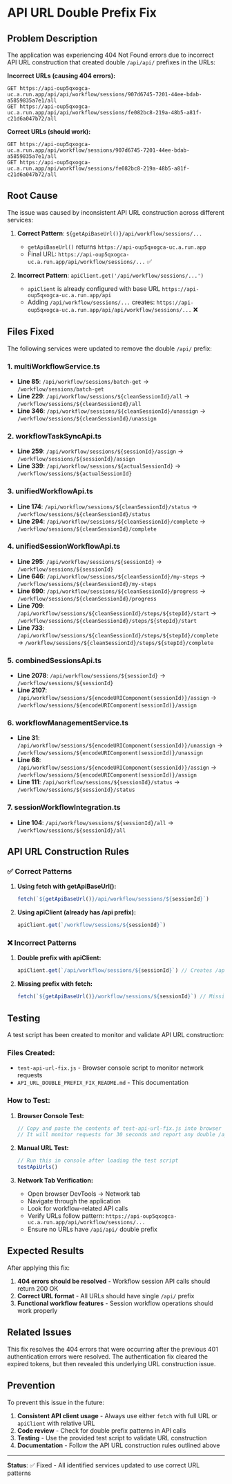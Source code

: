 # API URL Double Prefix Fix

## Problem Description

The application was experiencing 404 Not Found errors due to incorrect API URL construction that created double `/api/api/` prefixes in the URLs:

**Incorrect URLs (causing 404 errors):**
```
GET https://api-oup5qxogca-uc.a.run.app/api/api/workflow/sessions/907d6745-7201-44ee-bdab-a5859835a7e1/all
GET https://api-oup5qxogca-uc.a.run.app/api/api/workflow/sessions/fe082bc8-219a-48b5-a81f-c21d6a047b72/all
```

**Correct URLs (should work):**
```
GET https://api-oup5qxogca-uc.a.run.app/api/workflow/sessions/907d6745-7201-44ee-bdab-a5859835a7e1/all
GET https://api-oup5qxogca-uc.a.run.app/api/workflow/sessions/fe082bc8-219a-48b5-a81f-c21d6a047b72/all
```

## Root Cause

The issue was caused by inconsistent API URL construction across different services:

1. **Correct Pattern**: `${getApiBaseUrl()}/api/workflow/sessions/...`
   - `getApiBaseUrl()` returns `https://api-oup5qxogca-uc.a.run.app`
   - Final URL: `https://api-oup5qxogca-uc.a.run.app/api/workflow/sessions/...` ✅

2. **Incorrect Pattern**: `apiClient.get('/api/workflow/sessions/...')`
   - `apiClient` is already configured with base URL `https://api-oup5qxogca-uc.a.run.app/api`
   - Adding `/api/workflow/sessions/...` creates: `https://api-oup5qxogca-uc.a.run.app/api/api/workflow/sessions/...` ❌

## Files Fixed

The following services were updated to remove the double `/api/` prefix:

### 1. multiWorkflowService.ts
- **Line 85**: `/api/workflow/sessions/batch-get` → `/workflow/sessions/batch-get`
- **Line 229**: `/api/workflow/sessions/${cleanSessionId}/all` → `/workflow/sessions/${cleanSessionId}/all`
- **Line 346**: `/api/workflow/sessions/${cleanSessionId}/unassign` → `/workflow/sessions/${cleanSessionId}/unassign`

### 2. workflowTaskSyncApi.ts
- **Line 259**: `/api/workflow/sessions/${sessionId}/assign` → `/workflow/sessions/${sessionId}/assign`
- **Line 339**: `/api/workflow/sessions/${actualSessionId}` → `/workflow/sessions/${actualSessionId}`

### 3. unifiedWorkflowApi.ts
- **Line 174**: `/api/workflow/sessions/${cleanSessionId}/status` → `/workflow/sessions/${cleanSessionId}/status`
- **Line 294**: `/api/workflow/sessions/${cleanSessionId}/complete` → `/workflow/sessions/${cleanSessionId}/complete`

### 4. unifiedSessionWorkflowApi.ts
- **Line 295**: `/api/workflow/sessions/${sessionId}` → `/workflow/sessions/${sessionId}`
- **Line 646**: `/api/workflow/sessions/${cleanSessionId}/my-steps` → `/workflow/sessions/${cleanSessionId}/my-steps`
- **Line 690**: `/api/workflow/sessions/${cleanSessionId}/progress` → `/workflow/sessions/${cleanSessionId}/progress`
- **Line 709**: `/api/workflow/sessions/${cleanSessionId}/steps/${stepId}/start` → `/workflow/sessions/${cleanSessionId}/steps/${stepId}/start`
- **Line 733**: `/api/workflow/sessions/${cleanSessionId}/steps/${stepId}/complete` → `/workflow/sessions/${cleanSessionId}/steps/${stepId}/complete`

### 5. combinedSessionsApi.ts
- **Line 2078**: `/api/workflow/sessions/${sessionId}` → `/workflow/sessions/${sessionId}`
- **Line 2107**: `/api/workflow/sessions/${encodeURIComponent(sessionId)}/assign` → `/workflow/sessions/${encodeURIComponent(sessionId)}/assign`

### 6. workflowManagementService.ts
- **Line 31**: `/api/workflow/sessions/${encodeURIComponent(sessionId)}/unassign` → `/workflow/sessions/${encodeURIComponent(sessionId)}/unassign`
- **Line 68**: `/api/workflow/sessions/${encodeURIComponent(sessionId)}/assign` → `/workflow/sessions/${encodeURIComponent(sessionId)}/assign`
- **Line 111**: `/api/workflow/sessions/${sessionId}/status` → `/workflow/sessions/${sessionId}/status`

### 7. sessionWorkflowIntegration.ts
- **Line 104**: `/api/workflow/sessions/${sessionId}/all` → `/workflow/sessions/${sessionId}/all`

## API URL Construction Rules

### ✅ Correct Patterns

1. **Using fetch with getApiBaseUrl():**
   ```javascript
   fetch(`${getApiBaseUrl()}/api/workflow/sessions/${sessionId}`)
   ```

2. **Using apiClient (already has /api prefix):**
   ```javascript
   apiClient.get(`/workflow/sessions/${sessionId}`)
   ```

### ❌ Incorrect Patterns

1. **Double prefix with apiClient:**
   ```javascript
   apiClient.get(`/api/workflow/sessions/${sessionId}`) // Creates /api/api/
   ```

2. **Missing prefix with fetch:**
   ```javascript
   fetch(`${getApiBaseUrl()}/workflow/sessions/${sessionId}`) // Missing /api/
   ```

## Testing

A test script has been created to monitor and validate API URL construction:

### Files Created:
- `test-api-url-fix.js` - Browser console script to monitor network requests
- `API_URL_DOUBLE_PREFIX_FIX_README.md` - This documentation

### How to Test:

1. **Browser Console Test:**
   ```javascript
   // Copy and paste the contents of test-api-url-fix.js into browser console
   // It will monitor requests for 30 seconds and report any double /api/api/ URLs
   ```

2. **Manual URL Test:**
   ```javascript
   // Run this in console after loading the test script
   testApiUrls()
   ```

3. **Network Tab Verification:**
   - Open browser DevTools → Network tab
   - Navigate through the application
   - Look for workflow-related API calls
   - Verify URLs follow pattern: `https://api-oup5qxogca-uc.a.run.app/api/workflow/sessions/...`
   - Ensure no URLs have `/api/api/` double prefix

## Expected Results

After applying this fix:

1. **404 errors should be resolved** - Workflow session API calls should return 200 OK
2. **Correct URL format** - All URLs should have single `/api/` prefix
3. **Functional workflow features** - Session workflow operations should work properly

## Related Issues

This fix resolves the 404 errors that were occurring after the previous 401 authentication errors were resolved. The authentication fix cleared the expired tokens, but then revealed this underlying URL construction issue.

## Prevention

To prevent this issue in the future:

1. **Consistent API client usage** - Always use either `fetch` with full URL or `apiClient` with relative URL
2. **Code review** - Check for double prefix patterns in API calls
3. **Testing** - Use the provided test script to validate URL construction
4. **Documentation** - Follow the API URL construction rules outlined above

---

**Status**: ✅ Fixed - All identified services updated to use correct URL patterns
